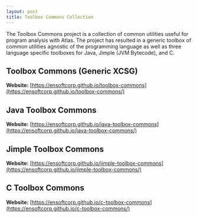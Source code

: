 ```yaml
---
layout: post
title: Toolbox Commons Collection
---
```


The Toolbox Commons project is a collection of common utilities useful for program analysis with Atlas. The project has resulted in a generic toolbox of common utilities agnostic of the programming language as well as three language specific toolboxes for Java, Jimple (JVM Bytecode), and C.

## Toolbox Commons (Generic XCSG)
**Website:** [https://ensoftcorp.github.io/toolbox-commons](https://ensoftcorp.github.io/toolbox-commons/)

## Java Toolbox Commons
**Website:** [https://ensoftcorp.github.io/java-toolbox-commons](https://ensoftcorp.github.io/java-toolbox-commons/)

## Jimple Toolbox Commons
**Website:** [https://ensoftcorp.github.io/jimple-toolbox-commons](https://ensoftcorp.github.io/jimple-toolbox-commons/)

## C Toolbox Commons
**Website:** [https://ensoftcorp.github.io/c-toolbox-commons](https://ensoftcorp.github.io/c-toolbox-commons/)